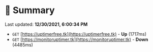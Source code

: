 # 📖 Summary
Last updated: **12/30/2021, 6:00:34 PM**

- `GET` [https://uptimerfree.tk](https://uptimerfree.tk) - **Up** (1717ms)
- `GET` [https://monitoruptimer.tk](https://monitoruptimer.tk) - **Down** (4485ms)

